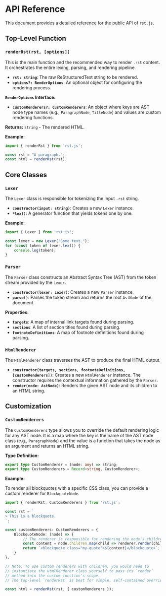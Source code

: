# API Reference

This document provides a detailed reference for the public API of `rst.js`.

## Top-Level Function

### `renderRst(rst, [options])`

This is the main function and the recommended way to render `.rst` content. It orchestrates the entire lexing, parsing, and rendering pipeline.

-   **`rst: string`**: The raw ReStructuredText string to be rendered.
-   **`options?: RenderOptions`**: An optional object for configuring the rendering process.

**`RenderOptions` Interface:**

-   **`customRenderers?: CustomRenderers`**: An object where keys are AST node type names (e.g., `ParagraphNode`, `TitleNode`) and values are custom rendering functions.

**Returns:** `string` - The rendered HTML.

**Example:**

```typescript
import { renderRst } from 'rst.js';

const rst = "A paragraph.";
const html = renderRst(rst);
```

## Core Classes

### `Lexer`

The `Lexer` class is responsible for tokenizing the input `.rst` string.

-   **`constructor(input: string)`**: Creates a new `Lexer` instance.
-   **`*lex()`**: A generator function that yields tokens one by one.

**Example:**

```typescript
import { Lexer } from 'rst.js';

const lexer = new Lexer("Some text.");
for (const token of lexer.lex()) {
    console.log(token);
}
```

### `Parser`

The `Parser` class constructs an Abstract Syntax Tree (AST) from the token stream provided by the `Lexer`.

-   **`constructor(lexer: Lexer)`**: Creates a new `Parser` instance.
-   **`parse()`**: Parses the token stream and returns the root `AstNode` of the document.

**Properties:**

-   **`targets`**: A map of internal link targets found during parsing.
-   **`sections`**: A list of section titles found during parsing.
-   **`footnoteDefinitions`**: A map of footnote definitions found during parsing.

### `HtmlRenderer`

The `HtmlRenderer` class traverses the AST to produce the final HTML output.

-   **`constructor(targets, sections, footnoteDefinitions, [customRenderers])`**: Creates a new `HtmlRenderer` instance. The constructor requires the contextual information gathered by the `Parser`.
-   **`render(node: AstNode)`**: Renders the given AST node and its children to an HTML string.

## Customization

### `CustomRenderers`

The `CustomRenderers` type allows you to override the default rendering logic for any AST node. It is a map where the key is the name of the AST node class (e.g., `ParagraphNode`) and the value is a function that takes the node as an argument and returns an HTML string.

**Type Definition:**

```typescript
export type CustomRenderer = (node: any) => string;
export type CustomRenderers = Record<string, CustomRenderer>;
```

**Example:**

To render all blockquotes with a specific CSS class, you can provide a custom renderer for `BlockquoteNode`.

```typescript
import { renderRst, CustomRenderers } from 'rst.js';

const rst = `
> This is a blockquote.
`;

const customRenderers: CustomRenderers = {
    BlockquoteNode: (node) => {
        // The renderer is responsible for rendering the node's children.
        const content = node.children.map(child => renderer.render(child)).join('');
        return `<blockquote class="my-quote">${content}</blockquote>`;
    }
};

// Note: To use custom renderers with children, you would need to
// instantiate the HtmlRenderer class yourself to pass its `render`
// method into the custom function's scope.
// The top-level `renderRst` is best for simple, self-contained overrides.

const html = renderRst(rst, { customRenderers });
```
